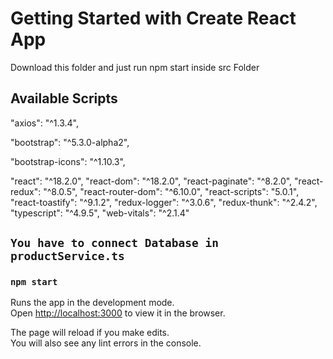 # Getting Started with Create React App

Download this folder and just run npm start inside src Folder

## Available Scripts

"axios": "^1.3.4",

"bootstrap": "^5.3.0-alpha2",

"bootstrap-icons": "^1.10.3",

"react": "^18.2.0",
"react-dom": "^18.2.0",
"react-paginate": "^8.2.0",
"react-redux": "^8.0.5",
"react-router-dom": "^6.10.0",
"react-scripts": "5.0.1",
"react-toastify": "^9.1.2",
"redux-logger": "^3.0.6",
"redux-thunk": "^2.4.2",
"typescript": "^4.9.5",
"web-vitals": "^2.1.4"

## `You have to connect Database in productService.ts`

### `npm start`

Runs the app in the development mode.\
Open [http://localhost:3000](http://localhost:3000) to view it in the browser.

The page will reload if you make edits.\
You will also see any lint errors in the console.
